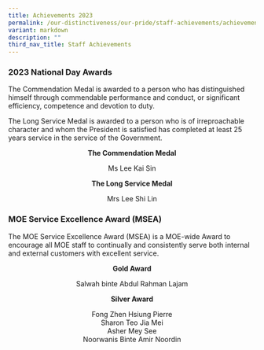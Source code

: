 ```yaml
---
title: Achievements 2023
permalink: /our-distinctiveness/our-pride/staff-achievements/achievements-2023/
variant: markdown
description: ""
third_nav_title: Staff Achievements
---
```

### 2023 National Day Awards

The Commendation Medal is awarded to a person who has distinguished himself through commendable performance and conduct, or significant efficiency, competence and devotion to duty.

The Long Service Medal is awarded to a person who is of irreproachable character and whom the President is satisfied has completed at least 25 years service in the service of the Government.

<b><center>The Commendation Medal</center></b>
<center>Ms Lee Kai Sin</center>

<b><center>The Long Service Medal</center></b>
<center>Mrs Lee Shi Lin</center>

### MOE Service Excellence Award (MSEA)

The MOE Service Excellence Award (MSEA) is a MOE-wide Award to encourage all MOE staff to continually and consistently serve both internal and external customers with excellent service.

<b><center>Gold Award</center></b>
<center>Salwah binte Abdul Rahman Lajam</center>

<b><center>Silver Award </center></b>
<p></p><center>Fong Zhen Hsiung Pierre <br>
Sharon Teo Jia Mei <br>
Asher Mey See <br>
Noorwanis Binte Amir Noordin</center><p></p>